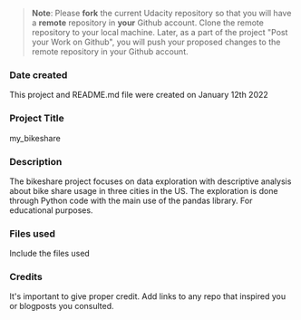 >**Note**: Please **fork** the current Udacity repository so that you will have a **remote** repository in **your** Github account. Clone the remote repository to your local machine. Later, as a part of the project "Post your Work on Github", you will push your proposed changes to the remote repository in your Github account.

### Date created
This project and README.md file were created on January 12th 2022

### Project Title
my_bikeshare

### Description
The bikeshare project focuses on data exploration with descriptive analysis about bike share usage in three cities in the US. The exploration is done through Python code with the main use of the pandas library. For educational purposes.

### Files used
Include the files used

### Credits
It's important to give proper credit. Add links to any repo that inspired you or blogposts you consulted.
